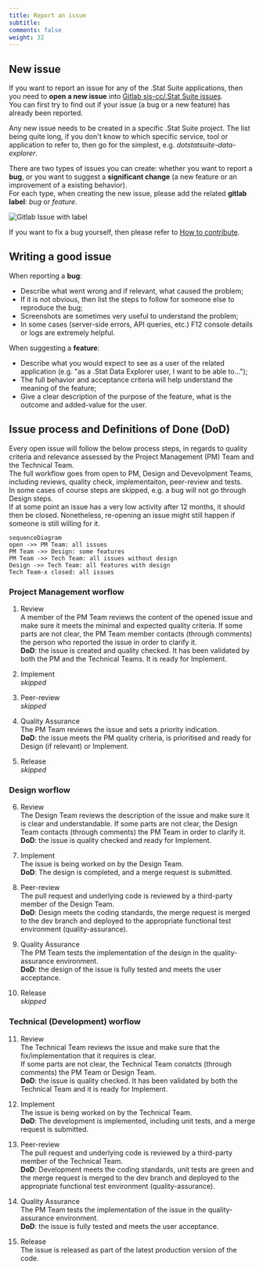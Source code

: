 ```yaml
---
title: Report an issue
subtitle: 
comments: false
weight: 32
---
```




## New issue
If you want to report an issue for any of the .Stat Suite applications, then you need to **open a new issue** into [Gitlab sis-cc/.Stat Suite issues](https://gitlab.com/groups/sis-cc/.stat-suite/-/issues).<br>
You can first try to find out if your issue (a bug or a new feature) has already been reported.<br>

Any new issue needs to be created in a specific .Stat Suite project. The list being quite long, if you don't know to which specific service, tool or application to refer to, then go for the simplest, e.g. *dotstatsuite-data-explorer*.<br>

There are two types of issues you can create: whether you want to report a **bug**, or you want to suggest a **significant change** (a new feature or an improvement of a existing behavior).<br>
For each type, when creating the new issue, please add the related **gitlab label**: *bug* or *feature*. <br>

![Gitlab Issue with label](/images/GitlabIssueLabel.png)

If you want to fix a bug yourself, then please refer to [How to contribute](https://sis-cc.gitlab.io/dotstatsuite-documentation/page/contributing/how-to-contribute/).<br>

## Writing a good issue
When reporting a **bug**:<br>
 - Describe what went wrong and if relevant, what caused the problem;<br>
 - If it is not obvious, then list the steps to follow for someone else to reproduce the bug;<br>
 - Screenshots are sometimes very useful to understand the problem;<br>
 - In some cases (server-side errors, API queries, etc.) F12 console details or logs are extremely helpful.<br>

When suggesting a **feature**:<br>
 - Describe what you would expect to see as a user of the related application (e.g. "as a .Stat Data Explorer user, I want to be able to...");<br>
 - The full behavior and acceptance criteria will help understand the meaning of the feature;<br>
 - Give a clear description of the purpose of the feature, what is the outcome and added-value for the user.<br>

## Issue process and Definitions of Done (DoD)
Every open issue will follow the below process steps, in regards to quality criteria and relevance assessed by the Project Management (PM) Team and the Technical Team.<br>
The full workflow goes from open to PM, Design and Devevolpment Teams, including reviews, quality check, implementaiton, peer-review and tests.<br>
In some cases of course steps are skipped, e.g. a bug will not go through Design steps.<br>
If at some point an issue has a very low activity after 12 months, it should then be closed. Nonetheless, re-opening an issue might still happen if someone is still willing for it.<br>

```mermaid
sequenceDiagram
open ->> PM Team: all issues
PM Team ->> Design: some features
PM Team ->> Tech Team: all issues without design
Design ->> Tech Team: all features with design
Tech Team-x closed: all issues
```

### Project Management worflow
1. Review<br>
A member of the PM Team reviews the content of the opened issue and make sure it meets the minimal and expected quality criteria. If some parts are not clear, the PM Team member contacts (through comments) the person who reported the issue in order to clarify it.<br>
**DoD**: the issue is created and quality checked. It has been validated by both the PM and the Technical Teams. It is ready for Implement.<br>

2. Implement<br>
_skipped_

3. Peer-review<br>
_skipped_

4. Quality Assurance<br>
The PM Team reviews the issue and sets a priority indication.<br>
**DoD**: the issue meets the PM quality criteria, is prioritised and ready for Design (if relevant) or Implement.<br>

5. Release<br>
_skipped_

### Design worflow
6. Review<br>
The Design Team reviews the description of the issue and make sure it is clear and understandable. If some parts are not clear, the Design Team contacts (through comments) the PM Team in order to clarify it.<br>
**DoD**: the issue is quality checked and ready for Implement.<br>

7. Implement<br>
The issue is being worked on by the Design Team.<br>
**DoD**: The design is completed, and a merge request is submitted.<br>

8. Peer-review<br>
The pull request and underlying code is reviewed by a third-party member of the Design Team.<br>
**DoD**: Design meets the coding standards, the merge request is merged to the dev branch and deployed to the appropriate functional test environment (quality-assurance).<br>

9. Quality Assurance<br>
The PM Team tests the implementation of the design in the quality-assurance environment.<br>
**DoD**: the design of the issue is fully tested and meets the user acceptance.<br>

10. Release<br>
_skipped_

### Technical (Development) worflow
11. Review<br>
The Technical Team reviews the issue and make sure that the fix/implementation that it requires is clear.<br>
If some parts are not clear, the Technical Team conatcts (through comments) the PM Team or Design Team.<br>
**DoD**: the issue is quality checked. It has been validated by both the Technical Team and it is ready for Implement.<br>

12. Implement<br>
The issue is being worked on by the Technical Team.<br>
**DoD**: The development is implemented, including unit tests, and a merge request is submitted.<br>

13. Peer-review<br>
The pull request and underlying code is reviewed by a third-party member of the Technical Team.<br>
**DoD**: Development meets the coding standards, unit tests are green and the merge request is merged to the dev branch and deployed to the appropriate functional test environment (quality-assurance).<br>

14. Quality Assurance<br>
The PM Team tests the implementation of the issue in the quality-assurance environment.<br>
**DoD**: the issue is fully tested and meets the user acceptance.<br>

15. Release<br>
The issue is released as part of the latest production version of the code.<br>
